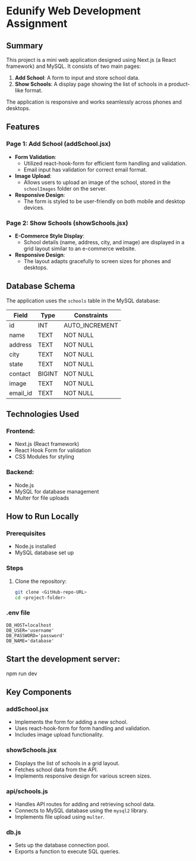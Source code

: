# Edunify Web Development Assignment

## Summary

This project is a mini web application designed using Next.js (a React framework) and MySQL. It consists of two main pages:

1. **Add School**: A form to input and store school data.
2. **Show Schools**: A display page showing the list of schools in a product-like format.

The application is responsive and works seamlessly across phones and desktops.

## Features

### Page 1: Add School (addSchool.jsx)

- **Form Validation**:
  - Utilized react-hook-form for efficient form handling and validation.
  - Email input has validation for correct email format.
- **Image Upload**:
  - Allows users to upload an image of the school, stored in the `schoolImages` folder on the server.
- **Responsive Design**:
  - The form is styled to be user-friendly on both mobile and desktop devices.

### Page 2: Show Schools (showSchools.jsx)

- **E-Commerce Style Display**:
  - School details (name, address, city, and image) are displayed in a grid layout similar to an e-commerce website.
- **Responsive Design**:
  - The layout adapts gracefully to screen sizes for phones and desktops.

## Database Schema

The application uses the `schools` table in the MySQL database:

| Field    | Type   | Constraints     |
|----------|--------|-----------------|
| id       | INT    | AUTO_INCREMENT  |
| name     | TEXT   | NOT NULL        |
| address  | TEXT   | NOT NULL        |
| city     | TEXT   | NOT NULL        |
| state    | TEXT   | NOT NULL        |
| contact  | BIGINT | NOT NULL        |
| image    | TEXT   | NOT NULL        |
| email_id | TEXT   | NOT NULL        |

## Technologies Used

### Frontend:
- Next.js (React framework)
- React Hook Form for validation
- CSS Modules for styling

### Backend:
- Node.js
- MySQL for database management
- Multer for file uploads

## How to Run Locally

### Prerequisites
- Node.js installed
- MySQL database set up

### Steps

1. Clone the repository:
   ```bash
   git clone <GitHub-repo-URL>
   cd <project-folder>


### .env file
    DB_HOST=localhost
    DB_USER='username'
    DB_PASSWORD='password'
    DB_NAME='database'

## Start the development server:

npm run dev


## Key Components

### addSchool.jsx

- Implements the form for adding a new school.
- Uses react-hook-form for form handling and validation.
- Includes image upload functionality.


### showSchools.jsx

- Displays the list of schools in a grid layout.
- Fetches school data from the API.
- Implements responsive design for various screen sizes.


### api/schools.js

- Handles API routes for adding and retrieving school data.
- Connects to MySQL database using the `mysql2` library.
- Implements file upload using `multer`.


### db.js

- Sets up the database connection pool.
- Exports a function to execute SQL queries.